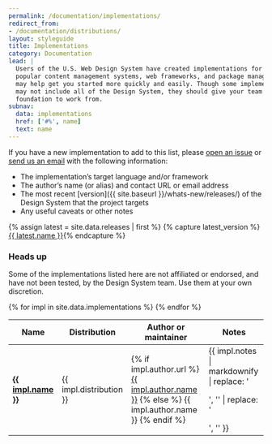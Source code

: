 ```yaml
---
permalink: /documentation/implementations/
redirect_from:
- /documentation/distributions/
layout: styleguide
title: Implementations
category: Documentation
lead: |
  Users of the U.S. Web Design System have created implementations for
  popular content management systems, web frameworks, and package managers that
  may help get you started more quickly and easily. Though some implementations
  may not include all of the Design System, they should give your team a strong
  foundation to work from.
subnav:
  data: implementations
  href: ['#%', name]
  text: name
---
```


If you have a new implementation to add to this list, please [open an issue] or [send us an email] with the following information:

* The implementation’s target language and/or framework
* The author’s name (or alias) and contact URL or email address
* The most recent [version]({{ site.baseurl }}/whats-new/releases/) of the Design System that the project targets
* Any useful caveats or other notes

{% assign latest = site.data.releases | first %}
{% capture latest_version %}<a href="{{ site.baseurl }}/whats-new/releases/#version-{{ latest.name | slugify }}">{{ latest.name }}</a>{% endcapture %}

<div class="usa-alert usa-alert-warning">
  <div class="usa-alert-body">
    <h3 class="usa-alert-heading">Heads up</h3>
    <p class="usa-alert-text">Some of the implementations listed here are not affiliated or endorsed, and have not been tested, by the Design System team. Use them at your own discretion.</p>
  </div>
</div>

<div class="site-table-wrapper margin-top-4">
  <table class="usa-table-borderless site-table-responsive">
    <thead>
      <tr>
        <th scope="col">Name</th>
        <th scope="col">Distribution</th>
        <th scope="col">Author or maintainer</th>
        <th scope="col">Notes</th>
      </tr>
    </thead>
  {% for impl in site.data.implementations %}
    <tr id="{% if impl.id %}{{ impl.id }}{% else %}{{ impl.name | slugify }}{% endif %}">
      <td scope="row" data-title="Name">
        <strong><a href="{{ impl.url }}">{{ impl.name }}</a></strong>
      </td>
      <td data-title="Distribution">{{ impl.distribution }}</td>
      <td data-title="Author">
        {% if impl.author.url %}
        <a href="{{ impl.author.url }}">{{ impl.author.name }}</a>
        {% else %}
        {{ impl.author.name }}
        {% endif %}
      </td>
      <td data-title="Notes"><div>{{ impl.notes | markdownify | replace: '<p>', '' | replace: '</p>', '' }}</div></td>
    </tr>
  {% endfor %}
  </table>
</div>

[open an issue]: https://github.com/uswds/uswds-site/issues/new
[send us an email]: mailto:uswds@gsa.gov
